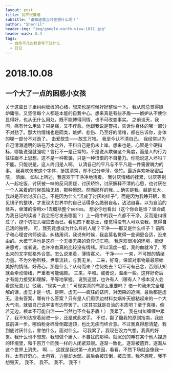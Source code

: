 ```yaml
---
layout: post
title: 我不恨情绪
subtitle: '谁知道我当时在想什么呢！'
author: "Sherril"
header-img: "img/google-earth-view-1811.jpg"
header-mask: 0.3
tags:
  - 自命不凡的我曾写下过什么
  - 日记
---
```


# 2018.10.08

## 一个大了一点的困惑小女孩

关于这些日子里纠纠缠缠的心绪，想来也是时候好好整理一下。
我从前总觉得嫉妒庸俗，又坚信每个人都是本能的自我中心。想来真是有些矛盾——嫉妒从不使你显得好，也从无什么用处，既不能博得同情，也不可改变事实。
之前谈天，我问，痛有什么用处？只是痛，又不疗愈。他跟我说是警报，告诉你身体的哪一部分不对劲了。那大约情绪也是同类，嫉妒、悲伤、乃至好的情绪，都在告诉你，身体的哪一部分不对劲了。
由爱故生——故生万物。
我至今认不清自己。
我经常以为自己清澈透明的站在万水之外，不料自己是仍未上岸。想来也是，心智是个硬指标，哪能说强就强呢？言行不一是正常的，不是说从欺骗这个角度，而是人的行为往往跟不上思想。这不是一种欺骗，只是一种恨恨的不自量力。你能说这人坏吗？不能。只能说是，这人终归是人啊。
认清自己的平凡与不平凡是一件需要魄力的事。
我喜欢仿宋这个字体，挺拔清秀，却不过分单薄，像竹。最近喜欢听秘密后院， 清幽。
如以上所述，我喜欢干干净净地活着。
我讨厌情绪的挂累，讨厌等别人一起吃饭，讨厌被一味的反问质疑，讨厌矫饰，讨厌解释不清的心思，也讨厌在一个人呆着的时候孤独无错，那种愤怒。然而那样的我……确实是我。越是长大，我越是开始讨厌自己。不是因为什么“活成了讨厌的样子”，而是因为我睁开眼，看见镜子的整块，才发现大世界中的自己活得多么脆弱自私，沾沾自喜。以为自洽的体系，单薄的像用x=1去概括整个series。
想必你也看出（这个你会是谁？谁会成为我日记的读者？我会把它发去哪里？）上一段中的我一点都不干净，反而是纠缠过了，挖个坑把头埋进去而已。看见四下都是土，便觉得没有人可以驳我，觉得自己活的独特。
可，我究竟想成为什么样的人呢？干净——那又是什么样子？
前阵子和心理咨询师谈话，纠结用词，我说有时候，我会莫名觉得一些词更合适，没来由的。大概干净也是这样一个无根无果的奇异词汇吧。
我喜欢很冷的环境，能促进思考，或者说，也许冷血真的比较没有情绪。所以温度一低，我的血就冷了，写出来的文字就格外合意。怎么说来着，薄情寡义。
干净——
一来，不可撼的情绪力量。不为外物所移，世事流转，与我无关。
二来，好奇。保留对事物最最原始美好的情绪，好奇心。那是什么？从何而来？往何处去？切不可有己念，否则认知就会牵动情绪，严重者可能偏颇。
三来，平和。或者说，温柔一些。这样好奇后才有能力接受和理解，平等地掌握。
说到这里，也许有人（哪有人？根本没人会看这玩意儿）驳我，“现实一点！”
可现实真的有那么重要吗？
借一句我未完全理解的话，虚无才是一切。是啊，虚无——疯狂的诘问，对因果的追溯，最后都是虚无。没有答案，哪有什么答案？只有是人们用手边材料女娲补天般粘起来的一个大大气泡，就骗自己说宇宙有边界罢了。（这其实就是自洽的本质吧？至于真相，倘若无边，根本不可能自洽——当然也不会有矛盾！）
我累了。
我在纠纠缠缠中累了，我不知该撑着前进一步，还是就此收手。
不过，翻了翻我的原则指南，我应该前进一步。哪怕粉身碎骨倒霉透顶，也比无疾而终合意。不过我真得想清楚，我到底讨厌什么，害怕什么，面对什么。
可我累了，我现在没力气想，我真的好累。我什么也不想想，我想做个庸人，不自扰的那种。就沉沉的睡在某个他人捏造的环境里，和千百万个同我一样的人闭紧双眼。逐渐一致化，逐渐被遗弃，逐渐从这个世界上消失。
啊……
这就是我说第一点的原因，看看，不然下场就会像我一样。太有好奇心，太包容，力量却太弱。最后会被压倒，被击溃。我不想死，我不想毁灭。
我不。
我不。
我不。
我不！

